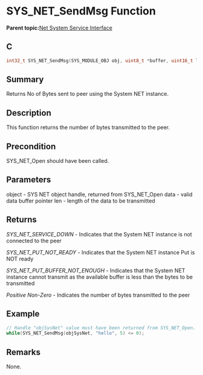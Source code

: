 # SYS\_NET\_SendMsg Function

**Parent topic:**[Net System Service Interface](GUID-010BB62D-452D-4B87-9F43-FDA5BF80F6AF.md)

## C

```c
int32_t SYS_NET_SendMsg(SYS_MODULE_OBJ obj, uint8_t *buffer, uint16_t len)
```

## Summary

Returns No of Bytes sent to peer using the System NET instance.

## Description

This function returns the number of bytes transmitted to the peer.

## Precondition

SYS\_NET\_Open should have been called.

## Parameters

object - SYS NET object handle, returned from SYS\_NET\_Open data - valid data buffer pointer len - length of the data to be transmitted

## Returns

*SYS\_NET\_SERVICE\_DOWN* - Indicates that the System NET instance is not connected to the peer

*SYS\_NET\_PUT\_NOT\_READY* - Indicates that the System NET instance Put is NOT ready

*SYS\_NET\_PUT\_BUFFER\_NOT\_ENOUGH* - Indicates that the System NET instance cannot transmit as the available buffer is less than the bytes to be transmitted

*Positive Non-Zero* - Indicates the number of bytes transmitted to the peer

## Example

```c
// Handle "objSysNet" value must have been returned from SYS_NET_Open.
while(SYS_NET_SendMsg(objSysNet, "hello", 5) <= 0);
```

## Remarks

None.

